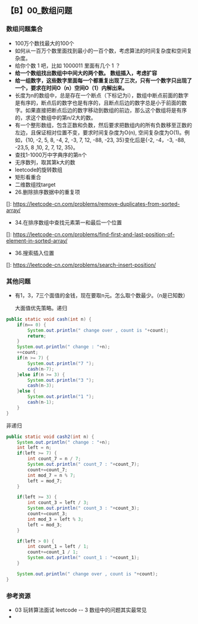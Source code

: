 ## 【B】00_数组问题



###  数组问题集合

- 100万个数找最大的100个
- 如何从一百万个数里面找到最小的一百个数，考虑算法的时间复杂度和空间复杂度。
- 给你个数 1 吧，比如 1000011 里面有几个 1 ？
- **给一个数组找出数组中中间大的两个数。** **数组插入，考虑扩容**
- **给一组数字，这些数字里面每一个都重复出现了三次，只有一个数字只出现了一个，要求在时间O（n）空间O（1）内解出来。**
- 长度为n的数组中，总是存在一个断点（下标记为i），数组中断点前面的数字是有序的，断点后的数字也是有序的，且断点后边的数字总是小于前面的数字。如果直接把断点后边的数字移动到数组的前边，那么这个数组将是有序的，求这个数组中的第n/2大的数。
- 有一个整形数组，包含正数和负数，然后要求把数组内的所有负数移至正数的左边，且保证相对位置不变，要求时间复杂度为O(n), 空间复杂度为O(1)。例如，{10, -2, 5, 8, -4, 2, -3, 7, 12, -88, -23, 35}变化后是{-2, -4，-3, -88, -23,5, 8 ,10, 2, 7, 12, 35}。
- 查找1-1000万中字典序的第n个
- 无序数列，取其第k大的数
- leetcode的旋转数组
- 矩形看重合 
- 二维数组找target 
- 26.删除排序数据中的重复项

[]: https://leetcode-cn.com/problems/remove-duplicates-from-sorted-array/

- 34.在排序数组中查找元素第一和最后一个位置

[]: https://leetcode-cn.com/problems/find-first-and-last-position-of-element-in-sorted-array/

- 36.搜索插入位置

[]: https://leetcode-cn.com/problems/search-insert-position/











### 其他问题

- 有1，3，7三个面值的金钱，现在要取n元。怎么取个数最少。（n是已知数）

  大面值优先策略。递归

```java
public static void cash(int n) {
	if(n== 0) {
		System.out.println(" change over , count is "+count);
		return;
	}
	System.out.println(" change : "+n);
	++count;
	if(n >= 7) {
		System.out.println("7 ");
		cash(n-7);
	}else if(n >= 3) {
		System.out.println("3 ");
		cash(n-3);
	}else {
		System.out.println("1 ");
		cash(n-1);
	}
}
```
非递归

```java
public static void cash2(int n) {
	System.out.println(" change : "+n);
	int left = n;
	if(left >= 7) {
		int count_7 = n / 7;
		System.out.println(" count_7 : "+count_7);
		count+=count_7;
		int mod_7 = n % 7;
		left = mod_7;
	}

	if(left >= 3) {
		int count_3 = left / 3;
		System.out.println(" count_3 : "+count_3);
		count+=count_3;
		int mod_3 = left % 3;
		left = mod_3;
	}

	if(left > 0) {
		int count_1 = left / 1;
		count+=count_1 / 1;
		System.out.println(" count_1 : "+count_1);
	}

	System.out.println(" change over , count is "+count);
}
```
### 参考资源

- 03 玩转算法面试 leetcode -- 3 数组中的问题其实最常见
- 